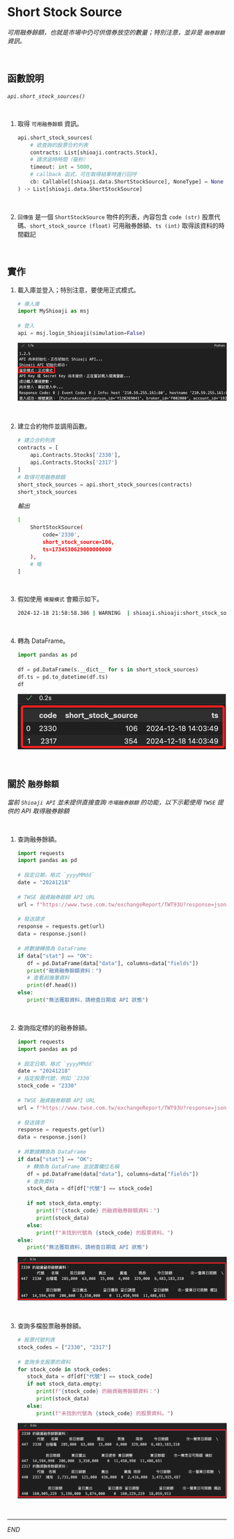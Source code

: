 # Short Stock Source

_可用融券餘額，也就是市場中仍可供借券放空的數量；特別注意，並非是 `融券餘額` 資訊。_

<br>

## 函數說明

_`api.short_stock_sources()`_

<br>

1. 取得 `可用融券餘額` 資訊。

   ```python
   api.short_stock_sources(
       # 欲查詢的股票合約列表
       contracts: List[shioaji.contracts.Stock],
       # 請求逾時時間（毫秒）
       timeout: int = 5000,
       # callback 函式，可在取得結果時進行回呼
       cb: Callable[[shioaji.data.ShortStockSource], NoneType] = None
   ) -> List[shioaji.data.ShortStockSource]
   ```

<br>

2. `回傳值` 是一個 `ShortStockSource` 物件的列表，內容包含 `code (str)` 股票代碼、`short_stock_source (float)` 可用融券餘額、`ts (int)` 取得該資料的時間戳記

<br>

## 實作

1. 載入庫並登入；特別注意，要使用正式模式。

   ```python
   # 導入庫
   import MyShioaji as msj

   # 登入
   api = msj.login_Shioaji(simulation=False)
   ```

   ![](images/img_90.png)

<br>

2. 建立合約物件並調用函數。

   ```python
   # 建立合約列表
   contracts = [
       api.Contracts.Stocks['2330'],
       api.Contracts.Stocks['2317']
   ]
   # 取得可用融券餘額
   short_stock_sources = api.short_stock_sources(contracts)
   short_stock_sources
   ```

   _輸出_

   ```bash
   [
       ShortStockSource(
           code='2330', 
           short_stock_source=106, 
           ts=1734530629000000000
       ),
       # 略
   ]
   ```

<br>

3. 假如使用 `模擬模式` 會顯示如下。

   ```bash
   2024-12-18 21:58:58.386 | WARNING  | shioaji.shioaji:short_stock_sources:955 - Simulation not support short_stock_sources yet
   ```

<br>

4. 轉為 DataFrame。

   ```python
   import pandas as pd

   df = pd.DataFrame(s.__dict__ for s in short_stock_sources)
   df.ts = pd.to_datetime(df.ts)
   df
   ```

   ![](images/img_91.png)

<br>

## 關於 `融券餘額`

_當前 `Shioaji API` 並未提供直接查詢 `市場融券餘額` 的功能，以下示範使用 `TWSE` 提供的 API 取得融券餘額_

<br>

1. 查詢融券餘額。

   ```python
   import requests
   import pandas as pd

   # 設定日期，格式 `yyyyMMdd`
   date = "20241218"

   # TWSE 融資融券餘額 API URL
   url = f"https://www.twse.com.tw/exchangeReport/TWT93U?response=json&date={date}&selectType=ALL"

   # 發送請求
   response = requests.get(url)
   data = response.json()

   # 將數據轉換為 DataFrame
   if data["stat"] == "OK":
      df = pd.DataFrame(data["data"], columns=data["fields"])
      print("融資融券餘額資料：")
      # 查看前幾筆資料
      print(df.head())
   else:
      print("無法獲取資料，請檢查日期或 API 狀態")
   ```

<br>

2. 查詢指定標的的融券餘額。

   ```python
   import requests
   import pandas as pd

   # 設定日期，格式 `yyyyMMdd`
   date = "20241218"
   # 指定股票代號，例如 `2330`
   stock_code = "2330"

   # TWSE 融資融券餘額 API URL
   url = f"https://www.twse.com.tw/exchangeReport/TWT93U?response=json&date={date}&selectType=ALL"

   # 發送請求
   response = requests.get(url)
   data = response.json()

   # 將數據轉換為 DataFrame
   if data["stat"] == "OK":
      # 轉換為 DataFrame 並設置欄位名稱
      df = pd.DataFrame(data["data"], columns=data["fields"])
      # 查詢資料
      stock_data = df[df["代號"] == stock_code]

      if not stock_data.empty:
         print(f"{stock_code} 的融資融券餘額資料：")
         print(stock_data)
      else:
         print(f"未找到代號為 {stock_code} 的股票資料。")
   else:
      print("無法獲取資料，請檢查日期或 API 狀態")
   ```

   ![](images/img_109.png)

<br>

3. 查詢多檔股票融券餘額。

   ```python
   # 股票代號列表
   stock_codes = ["2330", "2317"]

   # 查詢多支股票的資料
   for stock_code in stock_codes:
      stock_data = df[df["代號"] == stock_code]
      if not stock_data.empty:
         print(f"{stock_code} 的融資融券餘額資料：")
         print(stock_data)
      else:
         print(f"未找到代號為 {stock_code} 的股票資料。")
   ```

   ![](images/img_110.png)

<br>

___

_END_
